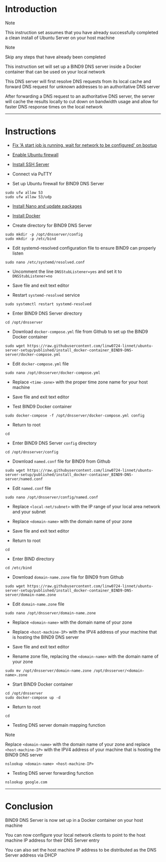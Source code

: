# Introduction
> [!NOTE]
> This instruction set assumes that you have already successfully completed a clean install of Ubuntu Server on your host machine

> [!NOTE]
> Skip any steps that have already been completed

This instruction set will set up a BIND9 DNS server inside a Docker container that can be used on your local network

This DNS server will first resolve DNS requests from its local cache and forward DNS request for unknown addresses to an authoritative DNS server

After forwarding a DNS request to an authoritative DNS server, the server will cache the results locally to cut down on bandwidth usage and allow for faster DNS response times on the local network

-----
# Instructions
* [Fix 'A start job is running, wait for network to be configured' on bootup](/fix_network-bootup/README.md)

* [Enable Ubuntu firewall](/enable_firewall/README.md)

* [Install SSH Server](/install_ssh-server/README.md)

* Connect via PuTTY

* Set up Ubuntu firewall for BIND9 DNS Server
```
sudo ufw allow 53
sudo ufw allow 53/udp
```
* [Install Nano and update packages](/install_nano/README.md)

* [Install Docker](/install_docker/README.md)

* Create directory for BIND9 DNS Server
```
sudo mkdir -p /opt/dnsserver/config
sudo mkdir -p /etc/bind
```
* Edit systemd-resolved configuration file to ensure BIND9 can properly listen
```
sudo nano /etc/systemd/resolved.conf
```
* Uncomment the line `DNSStubListener=yes` and set it to `DNSStubListener=no`

* Save file and exit text editor

* Restart `systemd-resolved` service
```
sudo systemctl restart systemd-resolved
```
* Enter BIND9 DNS Server directory
```
cd /opt/dnsserver
```
* Download `docker-compose.yml` file from Github to set up the BIND9 Docker container
```
sudo wget https://raw.githubusercontent.com/linw0724-linnet/ubuntu-server-setup/published/install_docker-container_BIND9-DNS-server/docker-compose.yml
```
* Edit `docker-compose.yml` file
```
sudo nano /opt/dnsserver/docker-compose.yml
```
* Replace `<time-zone>` with the proper time zone name for your host machine

* Save file and exit text editor

* Test BIND9 Docker container
```
sudo docker-compose -f /opt/dnsserver/docker-compose.yml config
```
* Return to root
```
cd
```
* Enter BIND9 DNS Server `config` directory
```
cd /opt/dnsserver/config
```
* Download `named.conf` file for BIND9 from Github
```
sudo wget https://raw.githubusercontent.com/linw0724-linnet/ubuntu-server-setup/published/install_docker-container_BIND9-DNS-server/named.conf
```
* Edit `named.conf` file
```
sudo nano /opt/dnsserver/config/named.conf
```
* Replace `<local-net/subnet>` with the IP range of your local area network and your subnet

* Replace `<domain-name>` with the domain name of your zone

* Save file and exit text editor

* Return to root
```
cd
```
* Enter BIND directory
```
cd /etc/bind
```
* Download `domain-name.zone` file for BIND9 from Github
```
sudo wget https://raw.githubusercontent.com/linw0724-linnet/ubuntu-server-setup/published/install_docker-container_BIND9-DNS-server/domain-name.zone
```
* Edit `domain-name.zone` file
```
sudo nano /opt/dnsserver/domain-name.zone
```
* Replace `<domain-name>` with the domain name of your zone

* Replace `<host-machine-IP>` with the IPV4 address of your machine that is hosting the BIND9 DNS server

* Save file and exit text editor

* Rename zone file, replacing the `<domain-name>` with the domain name of your zone
```
sudo mv /opt/dnsserver/domain-name.zone /opt/dnsserver/<domain-name>.zone
```
* Start BIND9 Docker container
```
cd /opt/dnsserver
sudo docker-compose up -d
```
* Return to root
```
cd
```
* Testing DNS server domain mapping function

> [!NOTE]
> Replace `<domain-name>` with the domain name of your zone and replace `<host-machine-IP>` with the IPV4 address of your machine that is hosting the BIND9 DNS server
```
nslookup <domain-name> <host-machine-IP>
```
* Testing DNS server forwarding function
```
nslookup google.com
```
-----
# Conclusion
BIND9 DNS Server is now set up in a Docker container on your host machine

You can now configure your local network clients to point to the host machine IP address for their DNS Server entry

You can also set the host machine IP address to be distributed as the DNS Server address via DHCP
